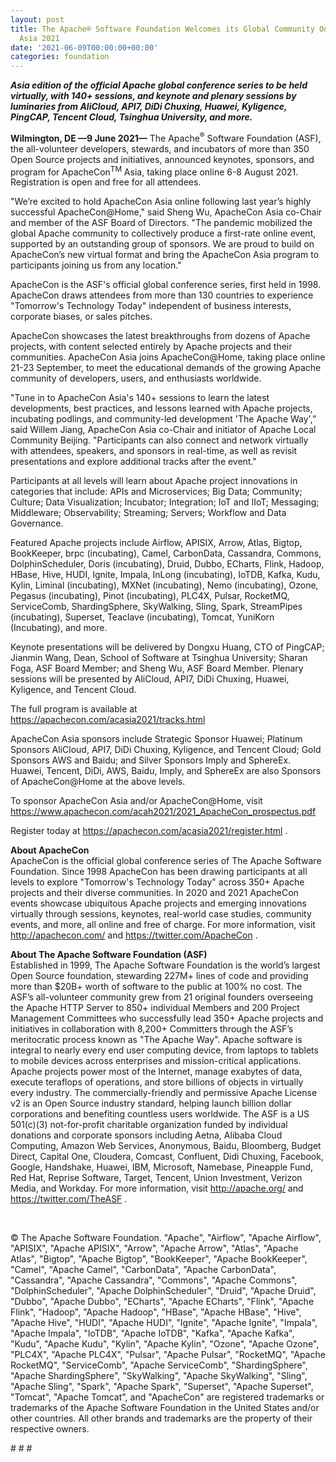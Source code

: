```yaml
---
layout: post
title: The Apache® Software Foundation Welcomes its Global Community Online at ApacheCon(TM)
  Asia 2021
date: '2021-06-09T00:00:00+00:00'
categories: foundation
---
```

<p><b><i>Asia edition of the official Apache global conference series to be held virtually, with 140+ sessions, and keynote and plenary sessions by luminaries from AliCloud, API7, DiDi Chuxing, Huawei, Kyligence, PingCAP, Tencent Cloud, Tsinghua University, and more.&nbsp;</i></b><br></p><p><b>Wilmington, DE —9 June 2021—</b> The Apache<sup>®</sup> Software Foundation (ASF), the all-volunteer developers, stewards, and incubators of more than 350 Open Source projects and initiatives, announced keynotes, sponsors, and program for ApacheCon<sup>TM</sup> Asia, taking place online 6-8 August 2021. Registration is open and free for all attendees.</p><p>"We’re excited to hold ApacheCon Asia online following last year’s highly successful ApacheCon@Home," said Sheng Wu, ApacheCon Asia co-Chair and member of the ASF Board of Directors. "The pandemic mobilized the global Apache community to collectively produce a first-rate online event, supported by an outstanding group of sponsors. We are proud to build on ApacheCon’s new virtual format and bring the ApacheCon Asia program to participants joining us from any location."</p><p>ApacheCon is the ASF's official global conference series, first held in 1998. ApacheCon draws attendees from more than 130 countries to experience "Tomorrow's Technology Today" independent of business interests, corporate biases, or sales pitches.</p><p>ApacheCon showcases the latest breakthroughs from dozens of Apache projects, with content selected entirely by Apache projects and their communities. ApacheCon Asia joins ApacheCon@Home, taking place online 21-23 September, to meet the educational demands of the growing Apache community of developers, users, and enthusiasts worldwide.</p><p>"Tune in to ApacheCon Asia's 140+ sessions to learn the latest developments, best practices, and lessons learned with Apache projects, incubating podlings, and community-led development 'The Apache Way',” said Willem Jiang, ApacheCon Asia co-Chair and initiator of Apache Local Community Beijing. "Participants can also connect and network virtually with attendees, speakers, and sponsors in real-time, as well as revisit presentations and explore additional tracks after the event."</p><p>Participants at all levels will learn about Apache project innovations in categories that include: APIs and Microservices; Big Data; Community; Culture; Data Visualization; Incubator; Integration; IoT and IIoT; Messaging; Middleware; Observability; Streaming; Servers; Workflow and Data Governance.&nbsp;</p><p>Featured Apache projects include Airflow, APISIX, Arrow, Atlas, Bigtop, BookKeeper, brpc (incubating), Camel, CarbonData, Cassandra, Commons, DolphinScheduler, Doris (incubating), Druid, Dubbo, ECharts, Flink, Hadoop, HBase, Hive, HUDI, Ignite, Impala, InLong (incubating), IoTDB, Kafka, Kudu, Kylin, Liminal (incubating), MXNet (incubating), Nemo (incubating), Ozone, Pegasus (incubating), Pinot (incubating), PLC4X, Pulsar, RocketMQ, ServiceComb, ShardingSphere, SkyWalking, Sling, Spark, StreamPipes (incubating), Superset, Teaclave (incubating), Tomcat, YuniKorn (Incubating), and more.</p><p>Keynote presentations will be delivered by Dongxu Huang, CTO of PingCAP; Jianmin Wang, Dean, School of Software at Tsinghua University; Sharan Foga, ASF Board Member; and Sheng Wu, ASF Board Member. Plenary sessions will be presented by AliCloud, API7, DiDi Chuxing, Huawei, Kyligence, and Tencent Cloud.</p><p>The full program is available at <a href="https://apachecon.com/acasia2021/tracks.html" target="_blank">https://apachecon.com/acasia2021/tracks.html</a></p><p>ApacheCon Asia sponsors include Strategic Sponsor Huawei; Platinum Sponsors AliCloud, API7, DiDi Chuxing, Kyligence, and Tencent Cloud; Gold Sponsors AWS and Baidu; and Silver Sponsors Imply and SphereEx. Huawei, Tencent, DiDi, AWS, Baidu, Imply, and SphereEx are also Sponsors of ApacheCon@Home at the above levels.</p><p>To sponsor ApacheCon Asia and/or ApacheCon@Home, visit <a href="https://www.apachecon.com/acah2021/2021_ApacheCon_prospectus.pdf" target="_blank">https://www.apachecon.com/acah2021/2021_ApacheCon_prospectus.pdf</a></p><p>Register today at <a href="https://apachecon.com/acasia2021/register.html" target="_blank">https://apachecon.com/acasia2021/register.html</a> .</p><p><b>About ApacheCon<br></b>ApacheCon is the official global conference series of The Apache Software Foundation. Since 1998 ApacheCon has been drawing participants at all levels to explore "Tomorrow's Technology Today" across 350+ Apache projects and their diverse communities. In 2020 and 2021 ApacheCon events showcase ubiquitous Apache projects and emerging innovations virtually through sessions, keynotes, real-world case studies, community events, and more, all online and free of charge. For more information, visit <a href="http://apachecon.com/" target="_blank" style="background-color: rgb(255, 255, 255);">http://apachecon.com/</a> and <a href="https://twitter.com/ApacheCon" target="_blank" style="background-color: rgb(255, 255, 255);">https://twitter.com/ApacheCon</a> .</p><p><b>About The Apache Software Foundation (ASF)<br></b>Established in 1999, The Apache Software Foundation is the world’s largest Open Source foundation, stewarding 227M+ lines of code and providing more than $20B+ worth of software to the public at 100% no cost. The ASF’s all-volunteer community grew from 21 original founders overseeing the Apache HTTP Server to 850+ individual Members and 200 Project Management Committees who successfully lead 350+ Apache projects and initiatives in collaboration with 8,200+ Committers through the ASF’s meritocratic process known as "The Apache Way". Apache software is integral to nearly every end user computing device, from laptops to tablets to mobile devices across enterprises and mission-critical applications. Apache projects power most of the Internet, manage exabytes of data, execute teraflops of operations, and store billions of objects in virtually every industry. The commercially-friendly and permissive Apache License v2 is an Open Source industry standard, helping launch billion dollar corporations and benefiting countless users worldwide. The ASF is a US 501(c)(3) not-for-profit charitable organization funded by individual donations and corporate sponsors including Aetna, Alibaba Cloud Computing, Amazon Web Services, Anonymous, Baidu, Bloomberg, Budget Direct, Capital One, Cloudera, Comcast, Confluent, Didi Chuxing, Facebook, Google, Handshake, Huawei, IBM, Microsoft, Namebase, Pineapple Fund, Red Hat, Reprise Software, Target, Tencent, Union Investment, Verizon Media, and Workday. For more information, visit <a href="http://apache.org/" target="_blank" style="background-color: rgb(255, 255, 255);">http://apache.org/</a> and <a href="https://twitter.com/TheASF" target="_blank" style="background-color: rgb(255, 255, 255);">https://twitter.com/TheASF</a> .</p><p><br></p><p>© The Apache Software Foundation. "Apache", "Airflow", "Apache Airflow", "APISIX", "Apache APISIX", "Arrow", "Apache Arrow", "Atlas", "Apache Atlas", "Bigtop", "Apache Bigtop", "BookKeeper", "Apache BookKeeper", "Camel", "Apache Camel", "CarbonData", "Apache CarbonData", "Cassandra", "Apache Cassandra", "Commons", "Apache Commons", "DolphinScheduler", "Apache DolphinScheduler", "Druid", "Apache Druid", "Dubbo", "Apache Dubbo", "ECharts", "Apache ECharts", "Flink", "Apache Flink", "Hadoop", "Apache Hadoop", "HBase", "Apache HBase", "Hive", "Apache Hive", "HUDI", "Apache HUDI", "Ignite", "Apache Ignite", "Impala", "Apache Impala", "IoTDB", "Apache IoTDB", "Kafka", "Apache Kafka", "Kudu", "Apache Kudu", "Kylin", "Apache Kylin", "Ozone", "Apache Ozone", "PLC4X", "Apache PLC4X", "Pulsar", "Apache Pulsar", "RocketMQ", "Apache RocketMQ", "ServiceComb", "Apache ServiceComb", "ShardingSphere", "Apache ShardingSphere", "SkyWalking", "Apache SkyWalking", "Sling", "Apache Sling", "Spark", "Apache Spark", "Superset", "Apache Superset", "Tomcat", "Apache Tomcat", and "ApacheCon" are registered trademarks or trademarks of the Apache Software Foundation in the United States and/or other countries. All other brands and trademarks are the property of their respective owners.</p><p># # #</p>
